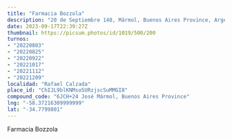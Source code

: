 ```yaml
---
title: "Farmacia Bozzola"
description: "20 de Septiembre 140, Mármol, Buenos Aires Province, Argentina"
date: 2023-09-17T22:39:27Z
thumbnail: https://picsum.photos/id/1019/500/200
turnos:
- "20220803"
- "20220825"
- "20220922"
- "20221017"
- "20221112"
- "20221209"
localidad: "Rafael Calzada"
place_id: "ChIJL9blKNMso5URzjscSuMMGI8"
compound_code: "6JCH+24 José Mármol, Buenos Aires Province"
lng: "-58.37216309999999"
lat: "-34.7799801"
---
```


Farmacia Bozzola